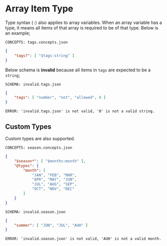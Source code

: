 # Array Item Type

Type syntax (`:`) also applies to array variables. When an array variable has a
type, it means all items of that array is required to be of that type. Below is
an example;

`CONCEPTS: tags.concepts.json`

```json
{
    "tags?": [ "$tags:string" ]
}
```

Below schema is **invalid** because all items in `tags` are expected to be a
`string`;

`SCHEMA: invalid.tags.json`

```json
{
    "tags": [ "number", "not", "allowed", 0 ]
}
```

`ERROR: 'invalid.tags.json' is not valid, '0' is not a valid string.`

## Custom Types

Custom types are also supported.

`CONCEPTS: season.concepts.json`

```json
{
    "$season*": [ "$months:month" ],
    "@types": {
        "month": [
            "JAN", "FEB", "MAR",
            "APR", "MAY", "JUN",
            "JUL", "AUG", "SEP",
            "OCT", "NOV", "DEC"
        ]
    }
}
```

`SCHEMA: invalid.season.json`

```json
{
    "summer": [ "JUN", "JUL", "AUH" ]
}
```

`ERROR: 'invalid.season.json' is not valid, 'AUH' is not a valid month.`
